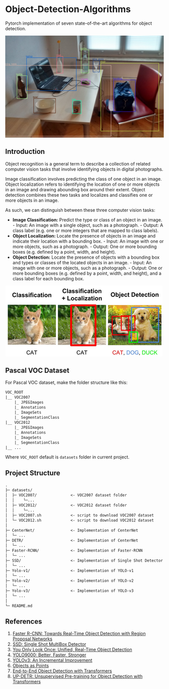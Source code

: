 # Object-Detection-Algorithms
Pytorch implementation of seven state-of-the-art algorithms for object detection.


![](example.jpg)

## Introduction
Object recognition is a general term to describe a collection of related computer vision tasks that involve identifying objects in digital photographs.

Image classification involves predicting the class of one object in an image. Object localization refers to identifying the location of one or more objects in an image and drawing abounding box around their extent. Object detection combines these two tasks and localizes and classifies one or more objects in an image.

As such, we can distinguish between these three computer vision tasks:

* **Image Classification:** Predict the type or class of an object in an image.
        - Input: An image with a single object, such as a photograph.
        - Output: A class label (e.g. one or more integers that are mapped to class labels).
* **Object Localization:** Locate the presence of objects in an image and indicate their location with a bounding box.
        - Input: An image with one or more objects, such as a photograph.
        - Output: One or more bounding boxes (e.g. defined by a point, width, and height).
* **Object Detection:** Locate the presence of objects with a bounding box and types or classes of the located objects in an image.
        - Input: An image with one or more objects, such as a photograph.
        - Output: One or more bounding boxes (e.g. defined by a point, width, and height), and a class label for each bounding box.


![](object_detection.png)

## Pascal VOC Dataset

For Pascal VOC dataset, make the folder structure like this:
```
VOC_ROOT
|__ VOC2007
    |_ JPEGImages
    |_ Annotations
    |_ ImageSets
    |_ SegmentationClass
|__ VOC2012
    |_ JPEGImages
    |_ Annotations
    |_ ImageSets
    |_ SegmentationClass
|__ ...
```
Where `VOC_ROOT` default is `datasets` folder in current project.


## Project Structure

```
.
├─ datasets/
│  ├─ VOC2007/               <- VOC2007 dataset folder
│  │  	└─...
│  ├─ VOC2012/               <- VOC2012 dataset folder
│  │  	└─...
│  ├─ VOC2007.sh             <- script to download VOC2007 dataset
│  └─ VOC2012.sh             <- script to download VOC2012 dataset
│
├─ CenterNet/                <- Implementation of CenterNet
│  └─ ...
├─ DETR/                     <- Implementation of CenterNet
│  └─ ...
├─ Faster-RCNN/              <- Implementation of Faster-RCNN
│  └─ ...
├─ SSD/                      <- Implementation of Single Shot Detector
│  └─ ...
├─ Yolo-v1/                  <- Implementation of YOLO-v1
│  └─ ...
├─ Yolo-v2/                  <- Implementation of YOLO-v2
│  └─ ...
├─ Yolo-v3/                  <- Implementation of YOLO-v3
│  └─ ...
│
└─ README.md
```

## References
1. [Faster R-CNN: Towards Real-Time Object Detection with Region Proposal Networks](https://arxiv.org/abs/1506.01497)
2. [SSD: Single Shot MultiBox Detector](https://arxiv.org/abs/1512.02325)
3. [You Only Look Once: Unified, Real-Time Object Detection](https://arxiv.org/abs/1506.02640) 
4. [YOLO9000: Better, Faster, Stronger](https://arxiv.org/abs/1612.08242)
5. [YOLOv3: An Incremental Improvement](https://arxiv.org/abs/1804.02767)
6. [Objects as Points](https://arxiv.org/abs/1904.07850)
7. [End-to-End Object Detection with Transformers](https://arxiv.org/abs/2005.12872)
8. [UP-DETR: Unsupervised Pre-training for Object Detection with Transformers](https://arxiv.org/abs/2011.09094)
